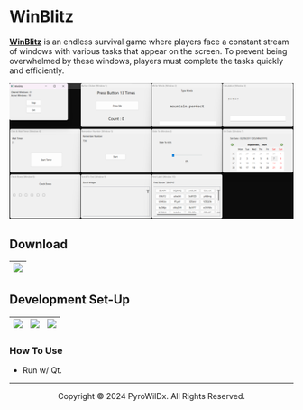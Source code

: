# WinBlitz

[**WinBlitz**](https://github.com/PyroWilDx/WinBlitz/) is an endless survival game where players face a constant stream of windows with various tasks that appear on the screen. To prevent being overwhelmed by these windows, players must complete the tasks quickly and efficiently.

<img src=".readme/Image.png">

## Download

<div align="center">

| [<img src="https://cdn.jsdelivr.net/gh/devicons/devicon@latest/icons/windows8/windows8-original.svg" width="60"/>](https://github.com/PyroWilDx/WinBlitz/releases/) |
|---|

</div>

## Development Set-Up

<div align="center">

| [<img src="https://cdn.jsdelivr.net/gh/devicons/devicon@latest/icons/cplusplus/cplusplus-original.svg" width="60"/>](https://isocpp.org/) | [<img src="https://cdn.jsdelivr.net/gh/devicons/devicon@latest/icons/qt/qt-original.svg" width="60"/>](https://www.qt.io/) | [<img src="https://cdn.jsdelivr.net/gh/devicons/devicon@latest/icons/windows8/windows8-original.svg" width="60"/>](https://www.microsoft.com/windows/) |
|---|---|---|

</div>

### How To Use

- Run w/ Qt.

---

<div align="center">
  Copyright &#169; 2024 PyroWilDx. All Rights Reserved.
</div>
